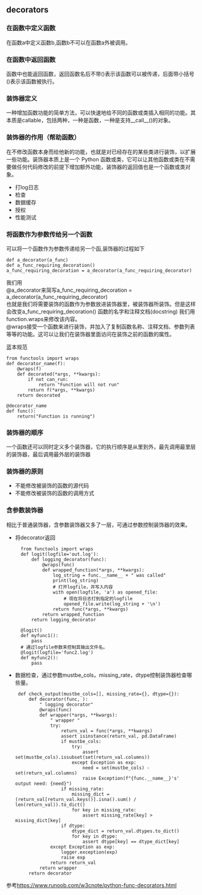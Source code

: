 ## decorators
### 在函数中定义函数
在函数a中定义函数b,函数b不可以在函数a外被调用。
### 在函数中返回函数
函数中也能返回函数，返回函数名后不带()表示该函数可以被传递，后面带小括号()表示该函数被执行。
### 装饰器定义
一种增加函数功能的简单方法，可以快速地给不同的函数或类插入相同的功能。其本质是callable，包括两种，一种是函数，一种是支持__call__()的对象。
### 装饰器的作用（帮助函数）
在不修改函数本身而给他新的功能，也就是对已经存在的某些类进行装饰，以扩展一些功能。装饰器本质上是一个 Python 函数或类，它可以让其他函数或类在不需要做任何代码修改的前提下增加额外功能，装饰器的返回值也是一个函数或类对象。

- 打log日志
- 检查
- 数据缓存
- 授权
- 性能测试
### 将函数作为参数传给另一个函数
可以将一个函数作为参数传递给另一个函,装饰器的过程如下

    def a_decorator(a_func)
    def a_func_requiring_decoration()
    a_func_requiring_decoration = a_decorator(a_func_requiring_decorator)
    
  我们用
  <br>@a_decorator来简写a_func_requiring_decoration = a_decorator(a_func_requiring_decorator)
  <br>也就是我们将需要装饰的函数作为参数放进装饰器里，被装饰器所装饰。但是这样会改变a_func_requiring_decoration() 函数的名字和注释文档(docstring)
  我们用function.wraps来修改该内容。
  <br>@wraps接受一个函数来进行装饰，并加入了复制函数名称、注释文档、参数列表等等的功能。这可以让我们在装饰器里面访问在装饰之前的函数的属性。
  
  蓝本规范
  
    from functools import wraps
    def decorator_name(f):
        @wraps(f)
        def decorated(*args, **kwargs):
            if not can_run:
                return "Function will not run"
            return f(*args, **kwargs)
        return decorated

    @decorator_name
    def func():
        return("Function is running")
### 装饰器的顺序
一个函数还可以同时定义多个装饰器，它的执行顺序是从里到外，最先调用最里层的装饰器，最后调用最外层的装饰器
### 装饰器的原则
- 不能修改被装饰的函数的源代码
- 不能修改被装饰的函数的调用方式
### 含参数装饰器
相比于普通装饰器，含参数装饰器又多了一层，可通过参数控制装饰器的效果。
- 将decorator返回


        from functools import wraps
        def logit(logfile='out.log'):
            def logging_decorator(func):
                @wraps(func)
                def wrapped_function(*args, **kwargs):
                    log_string = func.__name__ + " was called"
                    print(log_string)
                    # 打开logfile，并写入内容
                    with open(logfile, 'a') as opened_file:
                        # 现在将日志打到指定的logfile
                        opened_file.write(log_string + '\n')
                    return func(*args, **kwargs)
                return wrapped_function
            return logging_decorator

        @logit()
        def myfunc1():
            pass
        # 通过logfile参数来控制其输出文件名。
        @logit(logfile='func2.log')
        def myfunc2():
            pass
 
 - 数据检查，通过参数mustbe_cols，missing_rate，dtype控制装饰器检查哪些量。
 
        def check_output(mustbe_cols=[], missing_rate={}, dtype={}):
            def decorator(func, ):
                " logging decorator"
                @wraps(func)
                def wrapper(*args, **kwargs):
                    " wrapper "
                    try:
                        return_val = func(*args, **kwargs)
                        assert isinstance(return_val, pd.DataFrame)
                        if mustbe_cols:
                            try:
                                assert set(mustbe_cols).issubset(set(return_val.columns))
                            except Exception as exp:
                                need = set(mustbe_cols) - set(return_val.columns)
                                raise Exception(f"{func.__name__}'s' output need: {need}")
                        if missing_rate:
                            missing_dict = (return_val[return_val.keys()].isna().sum() / len(return_val)).to_dict()
                            for key in missing_rate:
                                assert missing_rate[key] > missing_dict[key]
                        if dtype:
                            dtype_dict = return_val.dtypes.to_dict()
                            for key in dtype:
                                assert dtype[key] == dtype_dict[key]
                    except Exception as exp:
                        logger.exception(exp)
                        raise exp
                    return return_val
                return wrapper
            return decorator

参考<https://www.runoob.com/w3cnote/python-func-decorators.html>
